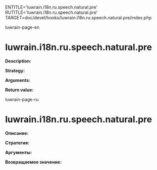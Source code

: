 
ENTITLE='luwrain.i18n.ru.speech.natural.pre'
RUTITLE='luwrain.i18n.ru.speech.natural.pre'
TARGET=doc/devel/hooks/luwrain.i18n.ru.speech.natural.pre/index.php

luwrain-page-en

# luwrain.i18n.ru.speech.natural.pre

__Description:__

__Strategy:__

__Arguments:__

__Return value:__


luwrain-page-ru

# luwrain.i18n.ru.speech.natural.pre 

__Описание:__

__Стратегия:__

__Аргументы:__

__Возвращаемое значение:__

